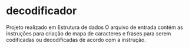 # decodificador
Projeto realizado em Estrutura de dados
O arquivo de entrada contém as instruções para criação de mapa de caracteres e frases para serem codificadas ou decodificadas de acordo com a instrução.
